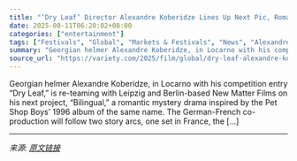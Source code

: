 ```yaml
---
title: "‘Dry Leaf’ Director Alexandre Koberidze Lines Up Next Pic, Romantic Mystery Drama Inspired by Pet Shop Boys Album ‘Bilingual’"
date: 2025-08-11T06:20:02+08:00
categories: ["entertainment"]
tags: ["Festivals", "Global", "Markets & Festivals", "News", "Alexandre Koberidze", "Cnc", "Ffa", "Locarno Film Festival"]
summary: "Georgian helmer Alexandre Koberidze, in Locarno with his competition entry “Dry Leaf,” is re-teaming with Leipzig and Berlin-based New Matter Films on his next project, &#8220;Bilingual,&#8221; a roma"
source_url: "https://variety.com/2025/film/global/dry-leaf-alexandre-koberidze-bilingual-locarno-1236467770/"
---
```


Georgian helmer Alexandre Koberidze, in Locarno with his competition entry “Dry Leaf,” is re-teaming with Leipzig and Berlin-based New Matter Films on his next project, &#8220;Bilingual,&#8221; a romantic mystery drama inspired by the Pet Shop Boys’ 1996 album of the same name. The German-French co-production will follow two story arcs, one set in France, the [&#8230;]

---

*来源: [原文链接](https://variety.com/2025/film/global/dry-leaf-alexandre-koberidze-bilingual-locarno-1236467770/)*
